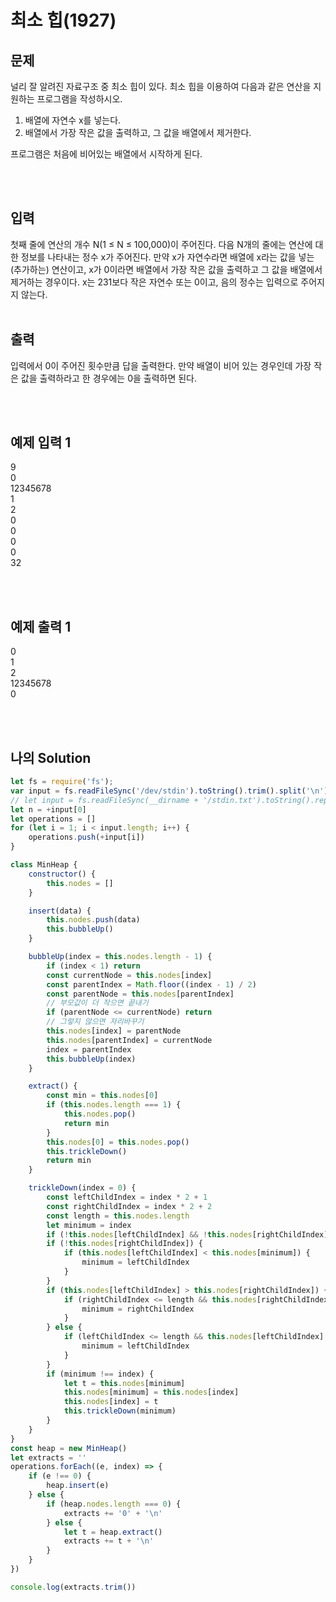# 최소 힙(1927)

## 문제
널리 잘 알려진 자료구조 중 최소 힙이 있다. 최소 힙을 이용하여 다음과 같은 연산을 지원하는 프로그램을 작성하시오.

1. 배열에 자연수 x를 넣는다.
2. 배열에서 가장 작은 값을 출력하고, 그 값을 배열에서 제거한다.


프로그램은 처음에 비어있는 배열에서 시작하게 된다.

<br/>
<br/>

## 입력
첫째 줄에 연산의 개수 N(1 ≤ N ≤ 100,000)이 주어진다. 다음 N개의 줄에는 연산에 대한 정보를 나타내는 정수 x가 주어진다. 만약 x가 자연수라면 배열에 x라는 값을 넣는(추가하는) 연산이고, x가 0이라면 배열에서 가장 작은 값을 출력하고 그 값을 배열에서 제거하는 경우이다. x는 231보다 작은 자연수 또는 0이고, 음의 정수는 입력으로 주어지지 않는다.
<br/>
<br/>

## 출력
입력에서 0이 주어진 횟수만큼 답을 출력한다. 만약 배열이 비어 있는 경우인데 가장 작은 값을 출력하라고 한 경우에는 0을 출력하면 된다.

<br/>
<br/>

## 예제 입력 1
9<br/>
0<br/>
12345678<br/>
1<br/>
2<br/>
0<br/>
0<br/>
0<br/>
0<br/>
32

<br/>
<br/>

## 예제 출력 1
0<br/>
1<br/>
2<br/>
12345678<br/>
0

<br/>
<br/>

## 나의 Solution

```javascript
let fs = require('fs');
var input = fs.readFileSync('/dev/stdin').toString().trim().split('\n');
// let input = fs.readFileSync(__dirname + '/stdin.txt').toString().replace(/\r/g, "").trim().split('\n');
let n = +input[0]
let operations = []
for (let i = 1; i < input.length; i++) {
    operations.push(+input[i])
}

class MinHeap {
    constructor() {
        this.nodes = []
    }

    insert(data) {
        this.nodes.push(data)
        this.bubbleUp()
    }

    bubbleUp(index = this.nodes.length - 1) {
        if (index < 1) return
        const currentNode = this.nodes[index]
        const parentIndex = Math.floor((index - 1) / 2)
        const parentNode = this.nodes[parentIndex]
        // 부모값이 더 작으면 끝내기 
        if (parentNode <= currentNode) return
        // 그렇지 않으면 자리바꾸기
        this.nodes[index] = parentNode
        this.nodes[parentIndex] = currentNode
        index = parentIndex
        this.bubbleUp(index)
    }

    extract() {
        const min = this.nodes[0]
        if (this.nodes.length === 1) {
            this.nodes.pop()
            return min
        }
        this.nodes[0] = this.nodes.pop()
        this.trickleDown()
        return min
    }

    trickleDown(index = 0) {
        const leftChildIndex = index * 2 + 1
        const rightChildIndex = index * 2 + 2
        const length = this.nodes.length
        let minimum = index
        if (!this.nodes[leftChildIndex] && !this.nodes[rightChildIndex]) return;
        if (!this.nodes[rightChildIndex]) {
            if (this.nodes[leftChildIndex] < this.nodes[minimum]) {
                minimum = leftChildIndex
            }
        }
        if (this.nodes[leftChildIndex] > this.nodes[rightChildIndex]) {
            if (rightChildIndex <= length && this.nodes[rightChildIndex] < this.nodes[minimum]) {
                minimum = rightChildIndex
            }
        } else {
            if (leftChildIndex <= length && this.nodes[leftChildIndex] < this.nodes[minimum]) {
                minimum = leftChildIndex
            }
        }
        if (minimum !== index) {
            let t = this.nodes[minimum]
            this.nodes[minimum] = this.nodes[index]
            this.nodes[index] = t
            this.trickleDown(minimum)
        }
    }
}
const heap = new MinHeap()
let extracts = ''
operations.forEach((e, index) => {
    if (e !== 0) {
        heap.insert(e)
    } else {
        if (heap.nodes.length === 0) {
            extracts += '0' + '\n'
        } else {
            let t = heap.extract()
            extracts += t + '\n'
        }
    }
})

console.log(extracts.trim())
```
